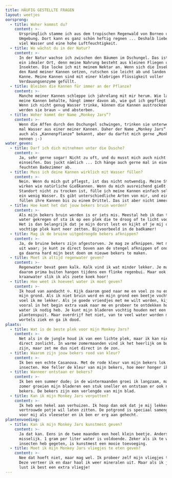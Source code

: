 ```yaml
---
title: HÄUFIG GESTELLTE FRAGEN
layout: weetjes
oorsprong:
  - title: Woher kommst du?
    content: >-
      Ursprünglich stamme ich aus dem tropischen Regenwald von Borneo und
      Umgebung. Dort kann es ganz schön heftig regnen ... Deshalb liebe ich auch
      viel Wasser und eine hohe Luftfeuchtigkeit.
  - title: Wo wächst du in der Natur?
    content: >-
      In der Natur wachse ich zwischen den Bäumen im Dschungel. Das ist für mich
      ein idealer Ort, denn meine Nahrung besteht aus kleinen Fliegen und
      Insekten. Die locke ich mit meinem Nektar an. Wenn sich die Insekten auf
      den Rand meiner Kannen setzen, rutschen sie leicht ab und landen in meiner
      Kanne. Meine Kannen sind mit einer klebrigen Flüssigkeit voller
      Verdauungsenzyme gefüllt.
  - title: Bleiben die Kannen für immer an der Pflanze?
    content: >-
      Manche meiner Kannen schleppe ich jahrelang mit mir herum. Wie lange ich
      meine Kannen behalte, hängt immer davon ab, wie gut ich gepflegt werde.
      Wenn ich nicht genug Wasser trinke, können die Kannen austrocknen – dann
      werden sie braun – und absterben.
  - title: Woher kommt der Name „Monkey Jars“?
    content: >-
      Wenn die Affen durch den Dschungel schwingen, trinken sie unterwegs gerne
      mal Wasser aus einer meiner Kannen. Daher der Name „Monkey Jars“. Ich bin
      auch als „Kannenpflanze“ bekannt, aber du darfst mich gerne „Monkey Jars“
      nennen ;-)
water_geven:
  - title: Darf ich dich mitnehmen unter die Dusche?
    content: >-
      Ja, sehr gerne sogar! Nicht zu oft, und du musst mich auch nicht
      einseifen. Das juckt nämlich ... Ich hänge auch gerne mal in einem
      feuchten Badezimmer ab.
  - title: Muss ich deine Kannen wirklich mit Wasser füllen?
    content: >-
      Nein. Wenn du mich gut pflegst, ist das nicht notwendig. Meine Stiele
      wirken wie natürliche Gießkannen. Wenn du mich ausreichend gießt und mein
      Standort nicht zu trocken ist, fülle ich meine Kannen einfach selbst mit
      ein wenig Wasser. Es gibt unterschiedliche Arten von mir, und einige
      füllen ihre Kannen bis zu einem Drittel. Das ist aber nicht immer so.
  - title: Hoe komt het dat jouw bekers bruin worden?
    content: >-
      Als mijn bekers bruin worden is er iets mis. Meestal heb ik dan te weinig
      water gekregen of sta ik op een plek die te droog of te licht voor mij is.
      Het is dan belangrijk dat je mijn dorst lest en kijkt of je mij op een
      vochtige plek kunt neer zetten. Bijvoorbeeld in de badkamer!
  - title: Mag ik de bruine uitgedroogde bekers afknippen?
    content: >-
      Ja, de bruine bekers zijn afgestorven. Je mag ze afknippen. Het maakt niet
      uit waar; je kunt ze direct boven aan de stengel afknippen of onderaan. Ik
      ga daarna hard mijn best doen om nieuwe bekers te maken.
  - title: Moet ik altijd regenwater geven?
    content: >-
      Regenwater bevat geen kalk. Kalk vind ik wat minder lekker. Je mag mij
      daarom prima buiten hangen tijdens een flinke regenbui. Maar ook een plons
      kraanwater slik ik als zoete koek hoor!
  - title: Hoe weet ik hoeveel water ik moet geven?
    content: >-
      Ik houd van aandacht ☺. Kijk daarom goed naar me en voel zo nu en dan aan
      mijn grond. Als ik niet bruin word en mijn grond een beetje vochtig is dan
      voel ik me lekker. Als je goede vriendjes met me wilt worden, kijk dan
      vooral in het begin extra vaak naar me en probeer te ontdekken hoeveel
      water ik nodig heb. Je kunt mijn bladeren vochtig houden met een
      plantenspuit. Maar overdrijf het niet, van te veel water worden mijn
      wortels ziek en ga ik dood.
plaats:
  - title: Wat is de beste plek voor mijn Monkey Jars?
    content: >-
      Net als in de jungle houd ik van een lichte plek, maar ik kan niet tegen
      direct zonlicht. In warme zomermaanden vind ik het heerlijk om buiten te
      zijn, maar zet me dus niet direct in de zon.
  - title: Waarom zijn jouw bekers rood van kleur?
    content: >-
      Ik ben een echte Casanova. Met de rode kleur van mijn bekers lok ik
      insecten. Hoe feller de kleur van mijn bekers, hoe meer honger ik heb!
  - title: Wanneer ontstaan er bekers?
    content: >-
      Ik ben een summer dude; in de wintermaanden groei ik langzaam, maar in de
      zomer groeien mijn bladeren een stuk sneller en ontstaan er ook nieuwe
      bekers. De bekers zijn een verlengde van mijn blad.
  - title: Kan ik mijn Monkey Jars verpotten?
    content: >-
      Ik heb een hekel aan verhuizen. Ik hoop dan ook dat je mij lekker in mijn
      vertrouwde potje wil laten zitten. De potgrond is speciaal samengesteld
      voor mij als vleeseter en ik ben er erg aan gehecht.
plantenvoeding:
  - title: Kan ik mijn Monkey Jars kunstmest geven?
    content: >-
      Ja dat kan. Eens in de twee maanden een heel klein beetje. Anders word ik
      misselijk. 1 gram per liter water is voldoende. Zeker als ik te weinig
      insecten heb gegeten, is kunstmest een mooie toevoeging.
  - title: Moet ik mijn Monkey Jars vliegjes te eten geven?
    content: >-
      Nee dat hoeft niet, maar mag wel. Ik probeer zelf mijn vliegjes te vangen.
      Deze verteer ik en daar haal ik weer mineralen uit. Maar als ik jarig ben,
      lust ik best een extra vliegje!
---
```


